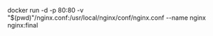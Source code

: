 docker run -d -p 80:80 -v "$(pwd)"/nginx.conf:/usr/local/nginx/conf/nginx.conf --name nginx nginx:final
